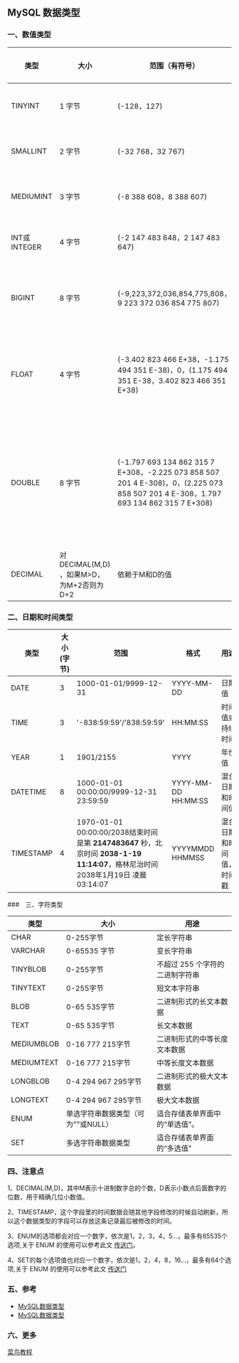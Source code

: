 ## MySQL 数据类型

### 一、数值类型

| 类型         | 大小                                     | 范围（有符号）                                               | 范围（无符号）                                               | 用途            |
| ------------ | ---------------------------------------- | ------------------------------------------------------------ | ------------------------------------------------------------ | --------------- |
| TINYINT      | 1 字节                                   | (-128，127)                                                  | (0，255)                                                     | 小整数值        |
| SMALLINT     | 2 字节                                   | (-32 768，32 767)                                            | (0，65 535)                                                  | 大整数值        |
| MEDIUMINT    | 3 字节                                   | (-8 388 608，8 388 607)                                      | (0，16 777 215)                                              | 大整数值        |
| INT或INTEGER | 4 字节                                   | (-2 147 483 648，2 147 483 647)                              | (0，4 294 967 295)                                           | 大整数值        |
| BIGINT       | 8 字节                                   | (-9,223,372,036,854,775,808，9 223 372 036 854 775 807)      | (0，18 446 744 073 709 551 615)                              | 极大整数值      |
| FLOAT        | 4 字节                                   | (-3.402 823 466 E+38，-1.175 494 351 E-38)，0，(1.175 494 351 E-38，3.402 823 466 351 E+38) | 0，(1.175 494 351 E-38，3.402 823 466 E+38)                  | 单精度 浮点数值 |
| DOUBLE       | 8 字节                                   | (-1.797 693 134 862 315 7 E+308，-2.225 073 858 507 201 4 E-308)，0，(2.225 073 858 507 201 4 E-308，1.797 693 134 862 315 7 E+308) | 0，(2.225 073 858 507 201 4 E-308，1.797 693 134 862 315 7 E+308) | 双精度 浮点数值 |
| DECIMAL      | 对DECIMAL(M,D) ，如果M>D，为M+2否则为D+2 | 依赖于M和D的值                                               | 依赖于M和D的值                                               | 小数值          |

### 二、日期和时间类型

| 类型      | 大小 (字节) | 范围                                                         | 格式                | 用途                     |
| --------- | ----------- | ------------------------------------------------------------ | ------------------- | ------------------------ |
| DATE      | 3           | 1000-01-01/9999-12-31                                        | YYYY-MM-DD          | 日期值                   |
| TIME      | 3           | '-838:59:59'/'838:59:59'                                     | HH:MM:SS            | 时间值或持续时间         |
| YEAR      | 1           | 1901/2155                                                    | YYYY                | 年份值                   |
| DATETIME  | 8           | 1000-01-01 00:00:00/9999-12-31 23:59:59                      | YYYY-MM-DD HH:MM:SS | 混合日期和时间值         |
| TIMESTAMP | 4           | 1970-01-01 00:00:00/2038结束时间是第 **2147483647** 秒，北京时间 **2038-1-19 11:14:07**，格林尼治时间 2038年1月19日 凌晨 03:14:07 | YYYYMMDD HHMMSS     | 混合日期和时间值，时间戳 |

###　三、字符类型

| 类型       | 大小                               | 用途                            |
| ---------- | ---------------------------------- | ------------------------------- |
| CHAR       | 0-255字节                          | 定长字符串                      |
| VARCHAR    | 0-65535 字节                       | 变长字符串                      |
| TINYBLOB   | 0-255字节                          | 不超过 255 个字符的二进制字符串 |
| TINYTEXT   | 0-255字节                          | 短文本字符串                    |
| BLOB       | 0-65 535字节                       | 二进制形式的长文本数据          |
| TEXT       | 0-65 535字节                       | 长文本数据                      |
| MEDIUMBLOB | 0-16 777 215字节                   | 二进制形式的中等长度文本数据    |
| MEDIUMTEXT | 0-16 777 215字节                   | 中等长度文本数据                |
| LONGBLOB   | 0-4 294 967 295字节                | 二进制形式的极大文本数据        |
| LONGTEXT   | 0-4 294 967 295字节                | 极大文本数据                    |
| ENUM       | 单选字符串数据类型（可为""或NULL） | 适合存储表单界面中的“单选值”。  |
| SET        | 多选字符串数据类型                 | 适合存储表单界面的“多选值”      |

###  四、注意点

1、DECIMAL(M,D)，其中M表示十进制数字总的个数，D表示小数点后面数字的位数，用于精确几位小数值。

2、TIMESTAMP，这个字段里的时间数据会随其他字段修改的时候自动刷新，所以这个数据类型的字段可以存放这条记录最后被修改的时间。

3、ENUM的选项都会对应一个数字，依次是1，2，3，4，5...，最多有65535个选项,关于 ENUM 的使用可以参考此文 [传送门](https://blog.csdn.net/u011442682/article/details/79078199)。

4、SET的每个选项值也对应一个数字，依次是1，2，4，8，16...，最多有64个选项,关于 ENUM 的使用可以参考此文 [传送门](https://www.cnblogs.com/benbenzhu/p/5604598.html)

### 五、参考

- [MySQL数据类型](http://www.runoob.com/mysql/mysql-data-types.html)
- [MySQL数据类型](https://www.cnblogs.com/Caveolae/p/7058890.html)

### 六、更多

[菜鸟教程](http://www.runoob.com/mysql/)